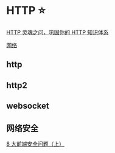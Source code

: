 # HTTP ⭐

[HTTP 灵魂之问，巩固你的 HTTP 知识体系](https://juejin.cn/post/6844904100035821575)

[网络](https://yuchengkai.cn/docs/cs/)

## http

## http2

## websocket

## 网络安全

[8 大前端安全问题（上）](http://insights.thoughtworks.cn/eight-security-problems-in-front-end/)
